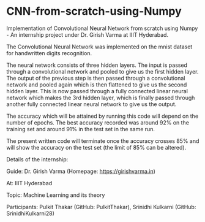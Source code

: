 # CNN-from-scratch-using-Numpy
Implementation of Convolutional Neural Network from scratch using Numpy - An internship project under Dr. Girish Varma at IIIT Hyderabad.


The Convolutional Neural Network was implemented on the mnist dataset for handwritten digits recognition.

The neural network consists of three hidden layers. The input is passed through a convolutional network and pooled to give us the first hidden layer. The output of the previous step is then passed through a convolutional network and pooled again which is then flattened to give us the second hidden layer. This is now passed through a fully connected linear neural network which makes the 3rd hidden layer, which is finally passed through another fully connected linear neural network to give us the output.

The accuracy which will be attained by running this code will depend on the number of epochs. The best accuracy recorded was around 92% on the training set and around 91% in the test set in the same run.

The present written code will terminate once the accuracy crosses 85% and will show the accuracy on the test set (the limit of 85% can be altered).

Details of the internship:

Guide: Dr. Girish Varma (Homepage: https://girishvarma.in)

At: IIIT Hyderabad

Topic: Machine Learning and its theory

Participants: Pulkit Thakar (GitHub: PulkitThakar),
              Srinidhi Kulkarni (GitHub: SrinidhiKulkarni28)
